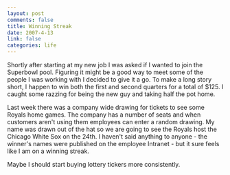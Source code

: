 ```yaml
--- 
layout: post
comments: false
title: Winning Streak
date: 2007-4-13
link: false
categories: life
---
```

Shortly after starting at my new job I was asked if I wanted to join the Superbowl pool.  Figuring it might be a good way to meet some of the people I was working with I decided to give it a go.  To make a long story short, I happen to win both the first and second quarters for a total of $125.  I caught some razzing for being the new guy and taking half the pot home.

Last week there was a company wide drawing for tickets to see some Royals home games.  The company has a number of seats and when customers aren't using them employees can enter a random drawing.  My name was drawn out of the hat so we are going to see the Royals host the Chicago White Sox on the 24th.  I haven't said anything to anyone - the winner's names were published on the employee Intranet - but it sure feels like I am on a winning streak.

Maybe I should start buying lottery tickers more consistently.
